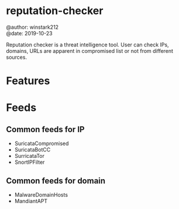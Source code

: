 # reputation-checker
@author: winstark212  
@date: 2019-10-23

Reputation checker is a threat intelligence tool. User can check IPs, domains, URLs are apparent in compromised list or not from different sources.

# Features  



# Feeds
## Common feeds for IP

* SuricataCompromised
* SuricataBotCC
* SurricataTor
* SnortIPFilter

## Common feeds for domain
* MalwareDomainHosts
* MandiantAPT
